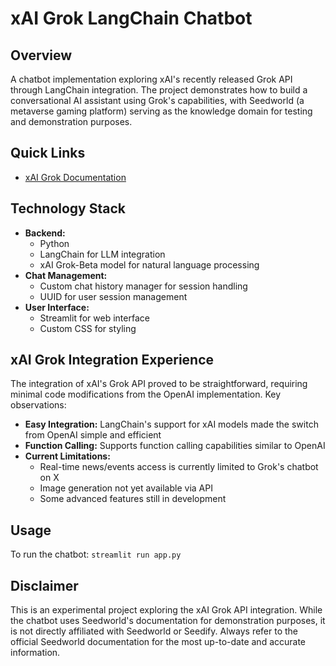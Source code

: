 # xAI Grok LangChain Chatbot

## Overview

A chatbot implementation exploring xAI's recently released Grok API through LangChain integration. The project demonstrates how to build a conversational AI assistant using Grok's capabilities, with Seedworld (a metaverse gaming platform) serving as the knowledge domain for testing and demonstration purposes.

## Quick Links

- [xAI Grok Documentation](https://docs.x.ai/docs)

## Technology Stack

- **Backend:**
  - Python
  - LangChain for LLM integration
  - xAI Grok-Beta model for natural language processing
- **Chat Management:**
  - Custom chat history manager for session handling
  - UUID for user session management
- **User Interface:**
  - Streamlit for web interface
  - Custom CSS for styling

## xAI Grok Integration Experience

The integration of xAI's Grok API proved to be straightforward, requiring minimal code modifications from the OpenAI implementation. Key observations:

- **Easy Integration:** LangChain's support for xAI models made the switch from OpenAI simple and efficient
- **Function Calling:** Supports function calling capabilities similar to OpenAI
- **Current Limitations:**
  - Real-time news/events access is currently limited to Grok's chatbot on X
  - Image generation not yet available via API
  - Some advanced features still in development

## Usage

To run the chatbot:
`streamlit run app.py`

## Disclaimer

This is an experimental project exploring the xAI Grok API integration. While the chatbot uses Seedworld's documentation for demonstration purposes, it is not directly affiliated with Seedworld or Seedify. Always refer to the official Seedworld documentation for the most up-to-date and accurate information.
